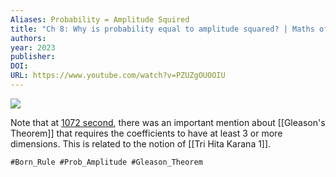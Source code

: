 ```yaml
---
Aliases: Probability = Amplitude Squired
title: "Ch 8: Why is probability equal to amplitude squared? | Maths of Quantum Mechanics"
authors: 
year: 2023
publisher: 
DOI: 
URL: https://www.youtube.com/watch?v=PZUZgOUOOIU
---
```


![](https://www.youtube.com/watch?v=PZUZgOUOOIU)

 Note that at [1072 second](https://youtu.be/PZUZgOUOOIU?t=1072), there was an important mention about [[Gleason's Theorem]] that requires the coefficients to have at least 3 or more dimensions. This is related to the notion of [[Tri Hita Karana 1]].
 
	#Born_Rule #Prob_Amplitude #Gleason_Theorem 
	